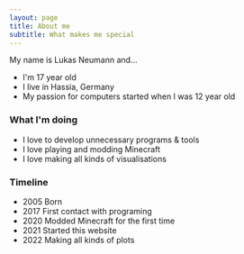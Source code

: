 ```yaml
---
layout: page
title: About me
subtitle: What makes me special 
---
```


My name is Lukas Neumann and...

- I'm 17 year old
- I live in Hassia, Germany
- My passion for computers started when I was 12 year old

### What I'm doing

- I love to develop unnecessary programs & tools
- I love playing and modding Minecraft
- I love making all kinds of visualisations

### Timeline

 - 2005 Born
 - 2017 First contact with programing
 - 2020 Modded Minecraft for the first time
 - 2021 Started this website
 - 2022 Making all kinds of plots
